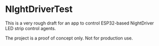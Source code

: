 # NIghtDriverTest
This is a very rough draft for an app to control ESP32-based NightDriver LED strip control agents.

The project is a proof of concept only. Not for production use.
